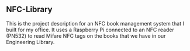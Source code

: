 ## NFC-Library
This is the project description for an NFC book management system that I built for my office.
It uses a Raspberry Pi connected to an NFC reader (PN532) to read Mifare NFC tags on the books that we have in our Engineering Library.
